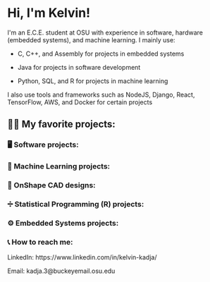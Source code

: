 <h1>Hi, I'm Kelvin! </h1>

<p>I'm an E.C.E. student at OSU with experience in software, hardware (embedded systems), and machine learning. I mainly use: </p>
<ul>
<li><p>C, C++, and Assembly for projects in embedded systems </p></li>
<li><p>Java for projects in software development </p></li>
<li><p>Python, SQL, and R for projects in machine learning </p></li>
</ul>
<p>I also use tools and frameworks such as NodeJS, Django, React, TensorFlow, AWS, and Docker for certain projects </p>

<h2>🧑‍💻 My favorite projects: </h3>

<h3>🖥️ Software projects: </h3>

<h3>🤖 Machine Learning projects: </h3>

<h3>🦾 OnShape CAD designs: </h3>

<h3>➗ Statistical Programming (R) projects: </h3>

<h3>⚙️ Embedded Systems projects: </h3>

<h3>📞 How to reach me: </h3>
<p>LinkedIn: https://www.linkedin.com/in/kelvin-kadja/ </p>
<p>Email: kadja.3@buckeyemail.osu.edu </p>
